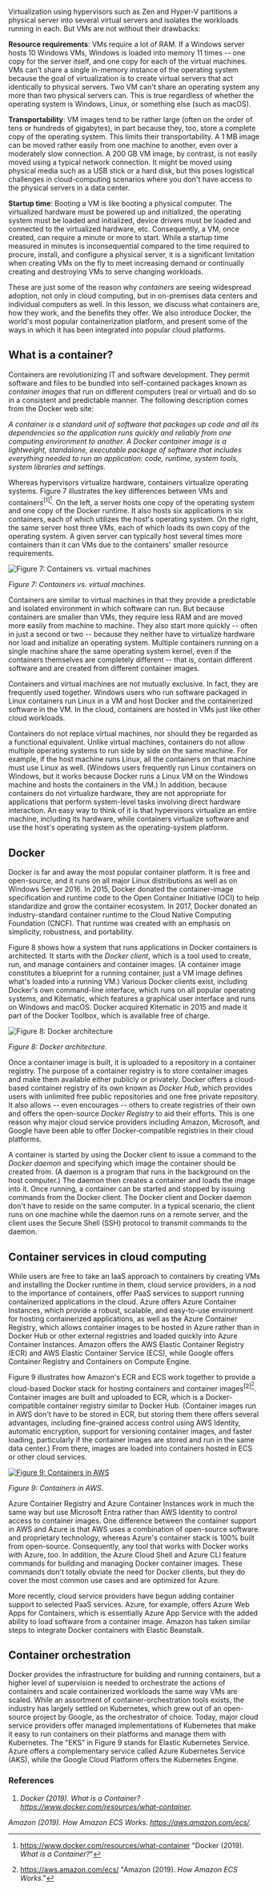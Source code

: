 Virtualization using hypervisors such as Zen and Hyper-V partitions a physical server into several virtual servers and isolates the workloads running in each. But VMs are not without their drawbacks:

**Resource requirements**: VMs require a lot of RAM. If a Windows server hosts 10 Windows VMs, Windows is loaded into memory 11 times -- one copy for the server itself, and one copy for each of the virtual machines. VMs can't share a single in-memory instance of the operating system because the goal of virtualization is to create virtual servers that act identically to physical servers. Two VM can't share an operating system any more than two physical servers can. This is true regardless of whether the operating system is Windows, Linux, or something else (such as macOS).

**Transportability**: VM images tend to be rather large (often on the order of tens or hundreds of gigabytes), in part because they, too, store a complete copy of the operating system. This limits their transportability. A 1 MB image can be moved rather easily from one machine to another, even over a moderately slow connection. A 200 GB VM image, by contrast, is not easily moved using a typical network connection. It might be moved using physical media such as a USB stick or a hard disk, but this poses logistical challenges in cloud-computing scenarios where you don't have access to the physical servers in a data center.

**Startup time**: Booting a VM is like booting a physical computer. The virtualized hardware must be powered up and initialized, the operating system must be loaded and initialized, device drivers must be loaded and connected to the virtualized hardware, etc. Consequently, a VM, once created, can require a minute or more to start. While a startup time measured in minutes is inconsequential compared to the time required to procure, install, and configure a physical server, it is a significant limitation when creating VMs on the fly to meet increasing demand or continually creating and destroying VMs to serve changing workloads.

These are just some of the reason why *containers* are seeing widespread adoption, not only in cloud computing, but in on-premises data centers and individual computers as well. In this lesson, we discuss what containers are, how they work, and the benefits they offer. We also introduce Docker, the world's most popular containerization platform, and present some of the ways in which it has been integrated into popular cloud platforms.

## What is a container?

Containers are revolutionizing IT and software development. They permit software and files to be bundled into self-contained packages known as *container images* that run on different computers (real or virtual) and do so in a consistent and predictable manner. The following description comes from the Docker web site:

*A container is a standard unit of software that packages up code and all its dependencies so the application runs quickly and reliably from one computing environment to another. A Docker container image is a lightweight, standalone, executable package of software that includes everything needed to run an application: code, runtime, system tools, system libraries and settings.*

Whereas hypervisors virtualize hardware, containers virtualize operating systems. Figure 7 illustrates the key differences between VMs and containers<sup>[1][^1]</sup>. On the left, a server hosts one copy of the operating system and one copy of the Docker runtime. It also hosts six applications in six containers, each of which utilizes the host's operating system. On the right, the same server host three VMs, each of which loads its own copy of the operating system. A given server can typically host several times more containers than it can VMs due to the containers' smaller resource requirements.

![Figure 7: Containers vs. virtual machines](../media/fig4-7.png)

_Figure 7: Containers vs. virtual machines._

Containers are similar to virtual machines in that they provide a predictable and isolated environment in which software can run. But because containers are smaller than VMs, they require less RAM and are moved more easily from machine to machine. They also start more quickly -- often in just a second or two -- because they neither have to virtualize hardware nor load and initialize an operating system. Multiple containers running on a single machine share the same operating system kernel, even if the containers themselves are completely different -- that is, contain different software and are created from different container images.

Containers and virtual machines are not mutually exclusive. In fact, they are frequently used together. Windows users who run software packaged in Linux containers run Linux in a VM and host Docker and the containerized software in the VM. In the cloud, containers are hosted in VMs just like other cloud workloads.

Containers do not replace virtual machines, nor should they be regarded as a functional equivalent. Unlike virtual machines, containers do not allow multiple operating systems to run side by side on the same machine. For example, if the host machine runs Linux, all the containers on that machine must use Linux as well. (Windows users frequently run Linux containers on Windows, but it works because Docker runs a Linux VM on the Windows machine and hosts the containers in the VM.) In addition, because containers do not virtualize hardware, they are not appropriate for applications that perform system-level tasks involving direct hardware interaction. An easy way to think of it is that hypervisors virtualize an entire machine, including its hardware, while containers virtualize software and use the host's operating system as the operating-system platform.

## Docker

Docker is far and away the most popular container platform. It is free and open-source, and it runs on all major Linux distributions as well as on Windows Server 2016. In 2015, Docker donated the container-image specification and runtime code to the Open Container Initiative (OCI) to help standardize and grow the container ecosystem. In 2017, Docker donated an industry-standard container runtime to the Cloud Native Computing Foundation (CNCF). That runtime was created with an emphasis on simplicity, robustness, and portability.

Figure 8 shows how a system that runs applications in Docker containers is architected. It starts with the *Docker client*, which is a tool used to create, run, and manage containers and container images. (A container image constitutes a blueprint for a running container, just a VM image defines what's loaded into a running VM.) Various Docker clients exist, including Docker's own command-line interface, which runs on all popular operating systems, and Kitematic, which features a graphical user interface and runs on Windows and macOS. Docker acquired Kitematic in 2015 and made it part of the Docker Toolbox, which is available free of charge.

![Figure 8: Docker architecture](../media/fig4-8.png)

_Figure 8: Docker architecture._

Once a container image is built, it is uploaded to a repository in a container registry. The purpose of a container registry is to store container images and make them available either publicly or privately. Docker offers a cloud-based container registry of its own known as *Docker Hub*, which provides users with unlimited free public repositories and one free private repository. It also allows -- even encourages -- others to create registries of their own and offers the open-source *Docker Registry* to aid their efforts. This is one reason why major cloud service providers including Amazon, Microsoft, and Google have been able to offer Docker-compatible registries in their cloud platforms.

A container is started by using the Docker client to issue a command to the *Docker daemon* and specifying which image the container should be created from. (A daemon is a program that runs in the background on the host computer.) The daemon then creates a container and loads the image into it. Once running, a container can be started and stopped by issuing commands from the Docker client. The Docker client and Docker daemon don't have to reside on the same computer. In a typical scenario, the client runs on one machine while the daemon runs on a remote server, and the client uses the Secure Shell (SSH) protocol to transmit commands to the daemon.

## Container services in cloud computing

While users are free to take an IaaS approach to containers by creating VMs and installing the Docker runtime in them, cloud service providers, in a nod to the importance of containers, offer PaaS services to support running containerized applications in the cloud. Azure offers Azure Container Instances, which provide a robust, scalable, and easy-to-use environment for hosting containerized applications, as well as the Azure Container Registry, which allows container images to be hosted in Azure rather than in Docker Hub or other external registries and loaded quickly into Azure Container Instances. Amazon offers the AWS Elastic Container Registry (ECR) and AWS Elastic Container Service (ECS), while Google offers Container Registry and Containers on Compute Engine.

Figure 9 illustrates how Amazon's ECR and ECS work together to provide a cloud-based Docker stack for hosting containers and container images<sup>[2][^2]</sup>. Container images are built and uploaded to ECR, which is a Docker-compatible container registry similar to Docker Hub. (Container images run in AWS don't have to be stored in ECR, but storing them there offers several advantages, including fine-grained access control using AWS Identity, automatic encryption, support for versioning container images, and faster loading, particularly if the container images are stored and run in the same data center.) From there, images are loaded into containers hosted in ECS or other cloud services.

[![Figure 9: Containers in AWS ](../media/fig4-9.png "Figure 9: Containers in AWS")](../media/fig4-9.png#lightbox)

_Figure 9: Containers in AWS._

Azure Container Registry and Azure Container Instances work in much the same way but use Microsoft Entra rather than AWS Identity to control access to container images. One difference between the container support in AWS and Azure is that AWS uses a combination of open-source software and proprietary technology, whereas Azure's container stack is 100% built from open-source. Consequently, any tool that works with Docker works with Azure, too. In addition, the Azure Cloud Shell and Azure CLI feature commands for building and managing Docker container images. These commands don't totally obviate the need for Docker clients, but they do cover the most common use cases and are optimized for Azure.

More recently, cloud service providers have begun adding container support to selected PaaS services. Azure, for example, offers Azure Web Apps for Containers, which is essentially Azure App Service with the added ability to load software from a container image. Amazon has taken similar steps to integrate Docker containers with Elastic Beanstalk.

## Container orchestration

Docker provides the infrastructure for building and running containers, but a higher level of supervision is needed to orchestrate the actions of containers and scale containerized workloads the same way VMs are scaled. While an assortment of container-orchestration tools exists, the industry has largely settled on Kubernetes, which grew out of an open-source project by Google, as the orchestrator of choice. Today, major cloud service providers offer managed implementations of Kubernetes that make it easy to run containers on their platforms and manage them with Kubernetes. The "EKS" in Figure 9 stands for Elastic Kubernetes Service. Azure offers a complementary service called Azure Kubernetes Service (AKS), while the Google Cloud Platform offers the Kubernetes Engine.

### References

1. _Docker (2019). *What is a Container?* <https://www.docker.com/resources/what-container>._

_Amazon (2019). *How Amazon ECS Works*. <https://aws.amazon.com/ecs/>._

[^1]: <https://www.docker.com/resources/what-container>  "Docker (2019). *What is a Container?*"

[^2]: <https://aws.amazon.com/ecs/>  "Amazon (2019). *How Amazon ECS Works*."
